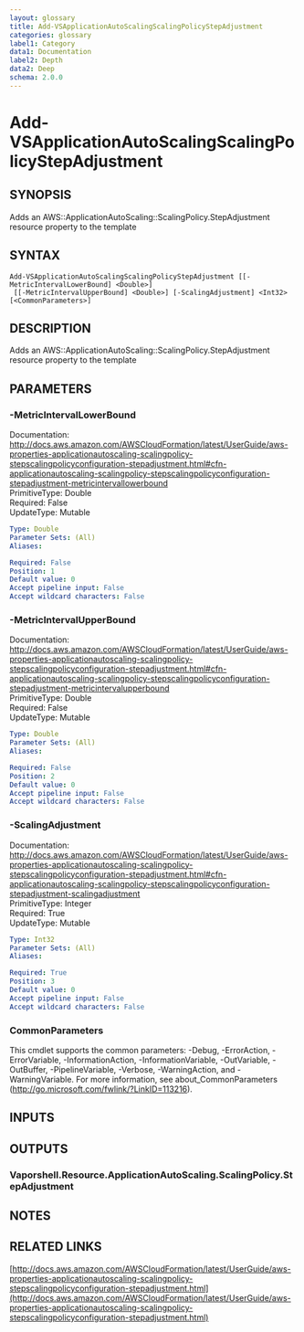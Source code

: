 ```yaml
---
layout: glossary
title: Add-VSApplicationAutoScalingScalingPolicyStepAdjustment
categories: glossary
label1: Category
data1: Documentation
label2: Depth
data2: Deep
schema: 2.0.0
---
```


# Add-VSApplicationAutoScalingScalingPolicyStepAdjustment

## SYNOPSIS
Adds an AWS::ApplicationAutoScaling::ScalingPolicy.StepAdjustment resource property to the template

## SYNTAX

```
Add-VSApplicationAutoScalingScalingPolicyStepAdjustment [[-MetricIntervalLowerBound] <Double>]
 [[-MetricIntervalUpperBound] <Double>] [-ScalingAdjustment] <Int32> [<CommonParameters>]
```

## DESCRIPTION
Adds an AWS::ApplicationAutoScaling::ScalingPolicy.StepAdjustment resource property to the template

## PARAMETERS

### -MetricIntervalLowerBound
Documentation: http://docs.aws.amazon.com/AWSCloudFormation/latest/UserGuide/aws-properties-applicationautoscaling-scalingpolicy-stepscalingpolicyconfiguration-stepadjustment.html#cfn-applicationautoscaling-scalingpolicy-stepscalingpolicyconfiguration-stepadjustment-metricintervallowerbound    
PrimitiveType: Double    
Required: False    
UpdateType: Mutable

```yaml
Type: Double
Parameter Sets: (All)
Aliases:

Required: False
Position: 1
Default value: 0
Accept pipeline input: False
Accept wildcard characters: False
```

### -MetricIntervalUpperBound
Documentation: http://docs.aws.amazon.com/AWSCloudFormation/latest/UserGuide/aws-properties-applicationautoscaling-scalingpolicy-stepscalingpolicyconfiguration-stepadjustment.html#cfn-applicationautoscaling-scalingpolicy-stepscalingpolicyconfiguration-stepadjustment-metricintervalupperbound    
PrimitiveType: Double    
Required: False    
UpdateType: Mutable

```yaml
Type: Double
Parameter Sets: (All)
Aliases:

Required: False
Position: 2
Default value: 0
Accept pipeline input: False
Accept wildcard characters: False
```

### -ScalingAdjustment
Documentation: http://docs.aws.amazon.com/AWSCloudFormation/latest/UserGuide/aws-properties-applicationautoscaling-scalingpolicy-stepscalingpolicyconfiguration-stepadjustment.html#cfn-applicationautoscaling-scalingpolicy-stepscalingpolicyconfiguration-stepadjustment-scalingadjustment    
PrimitiveType: Integer    
Required: True    
UpdateType: Mutable

```yaml
Type: Int32
Parameter Sets: (All)
Aliases:

Required: True
Position: 3
Default value: 0
Accept pipeline input: False
Accept wildcard characters: False
```

### CommonParameters
This cmdlet supports the common parameters: -Debug, -ErrorAction, -ErrorVariable, -InformationAction, -InformationVariable, -OutVariable, -OutBuffer, -PipelineVariable, -Verbose, -WarningAction, and -WarningVariable.
For more information, see about_CommonParameters (http://go.microsoft.com/fwlink/?LinkID=113216).

## INPUTS

## OUTPUTS

### Vaporshell.Resource.ApplicationAutoScaling.ScalingPolicy.StepAdjustment

## NOTES

## RELATED LINKS

[http://docs.aws.amazon.com/AWSCloudFormation/latest/UserGuide/aws-properties-applicationautoscaling-scalingpolicy-stepscalingpolicyconfiguration-stepadjustment.html](http://docs.aws.amazon.com/AWSCloudFormation/latest/UserGuide/aws-properties-applicationautoscaling-scalingpolicy-stepscalingpolicyconfiguration-stepadjustment.html)

